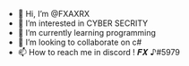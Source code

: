 - 👋 Hi, I’m @FXAXRX
- 👀 I’m interested in CYBER SECRITY
- 🌱 I’m currently learning programming
- 💞️ I’m looking to collaborate on c#
- 📫 How to reach me in discord ! 𝑭𝑿 ♪#5979
